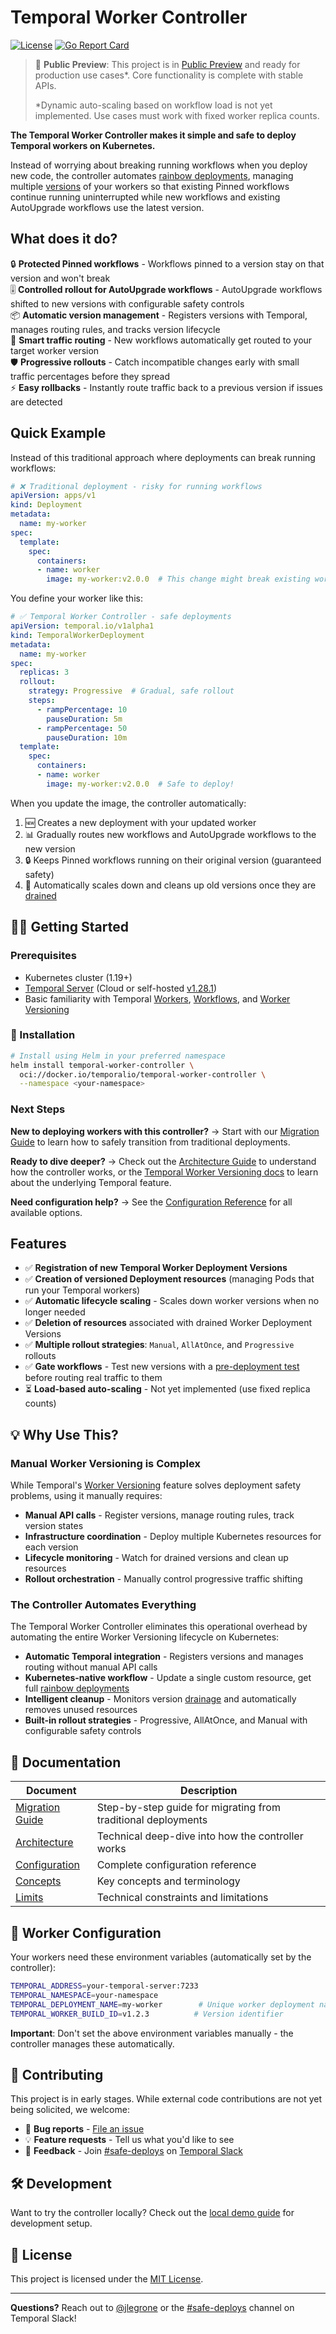 # Temporal Worker Controller

[![License](https://img.shields.io/github/license/temporalio/temporal-worker-controller)](LICENSE)
[![Go Report Card](https://goreportcard.com/badge/github.com/temporalio/temporal-worker-controller)](https://goreportcard.com/report/github.com/temporalio/temporal-worker-controller)

> 🚀 **Public Preview**: This project is in [Public Preview](https://docs.temporal.io/evaluate/development-production-features/release-stages) and ready for production use cases*. Core functionality is complete with stable APIs.
> 
> *Dynamic auto-scaling based on workflow load is not yet implemented. Use cases must work with fixed worker replica counts.

**The Temporal Worker Controller makes it simple and safe to deploy Temporal workers on Kubernetes.**

Instead of worrying about breaking running workflows when you deploy new code, the controller automates 
[rainbow deployments](https://docs.temporal.io/production-deployment/worker-deployments/worker-versioning#deployment-systems), 
managing multiple [versions](https://docs.temporal.io/production-deployment/worker-deployments/worker-versioning) of your
workers so that existing Pinned workflows continue running uninterrupted while new workflows and existing AutoUpgrade workflows use the latest version.

## What does it do?

🔒 **Protected Pinned workflows** - Workflows pinned to a version stay on that version and won't break  
🎚️ **Controlled rollout for AutoUpgrade workflows** - AutoUpgrade workflows shifted to new versions with configurable safety controls  
📦 **Automatic version management** - Registers versions with Temporal, manages routing rules, and tracks version lifecycle  
🎯 **Smart traffic routing** - New workflows automatically get routed to your target worker version  
🛡️ **Progressive rollouts** - Catch incompatible changes early with small traffic percentages before they spread  
⚡ **Easy rollbacks** - Instantly route traffic back to a previous version if issues are detected  

## Quick Example

Instead of this traditional approach where deployments can break running workflows:

```yaml
# ❌ Traditional deployment - risky for running workflows
apiVersion: apps/v1
kind: Deployment
metadata:
  name: my-worker
spec:
  template:
    spec:
      containers:
      - name: worker
        image: my-worker:v2.0.0  # This change might break existing workflows!
```

You define your worker like this:

```yaml
# ✅ Temporal Worker Controller - safe deployments
apiVersion: temporal.io/v1alpha1
kind: TemporalWorkerDeployment
metadata:
  name: my-worker
spec:
  replicas: 3
  rollout:
    strategy: Progressive  # Gradual, safe rollout
    steps:
      - rampPercentage: 10
        pauseDuration: 5m
      - rampPercentage: 50
        pauseDuration: 10m
  template:
    spec:
      containers:
      - name: worker
        image: my-worker:v2.0.0  # Safe to deploy!
```

When you update the image, the controller automatically:
1. 🆕 Creates a new deployment with your updated worker
2. 📊 Gradually routes new workflows and AutoUpgrade workflows to the new version  
3. 🔒 Keeps Pinned workflows running on their original version (guaranteed safety)
4. 🧹 Automatically scales down and cleans up old versions once they are [drained](https://docs.temporal.io/production-deployment/worker-deployments/worker-versioning#sunsetting-an-old-deployment-version)

## 🏃‍♂️ Getting Started

### Prerequisites

- Kubernetes cluster (1.19+) 
- [Temporal Server](https://docs.temporal.io/) (Cloud or self-hosted [v1.28.1](https://github.com/temporalio/temporal/releases/tag/v1.28.1))
- Basic familiarity with Temporal [Workers](https://docs.temporal.io/workers), [Workflows](https://docs.temporal.io/workflows), and [Worker Versioning](https://docs.temporal.io/production-deployment/worker-deployments/worker-versioning)

### 🔧 Installation

```bash
# Install using Helm in your preferred namespace
helm install temporal-worker-controller \
  oci://docker.io/temporalio/temporal-worker-controller \
  --namespace <your-namespace>
```

### Next Steps

**New to deploying workers with this controller?** → Start with our [Migration Guide](docs/migration-guide.md) to learn how to safely transition from traditional deployments.

**Ready to dive deeper?** → Check out the [Architecture Guide](docs/architecture.md) to understand how the controller works, or the [Temporal Worker Versioning docs](https://docs.temporal.io/production-deployment/worker-deployments/worker-versioning) to learn about the underlying Temporal feature.

**Need configuration help?** → See the [Configuration Reference](docs/configuration.md) for all available options.

## Features

- ✅ **Registration of new Temporal Worker Deployment Versions**
- ✅ **Creation of versioned Deployment resources** (managing Pods that run your Temporal workers)
- ✅ **Automatic lifecycle scaling** - Scales down worker versions when no longer needed
- ✅ **Deletion of resources** associated with drained Worker Deployment Versions
- ✅ **Multiple rollout strategies**: `Manual`, `AllAtOnce`, and `Progressive` rollouts
- ✅ **Gate workflows** - Test new versions with a [pre-deployment test](https://docs.temporal.io/production-deployment/worker-deployments/worker-versioning#adding-a-pre-deployment-test) before routing real traffic to them
- ⏳ **Load-based auto-scaling** - Not yet implemented (use fixed replica counts)


## 💡 Why Use This?

### Manual Worker Versioning is Complex

While Temporal's [Worker Versioning](https://docs.temporal.io/production-deployment/worker-deployments/worker-versioning) feature solves deployment safety problems, using it manually requires:

- **Manual API calls** - Register versions, manage routing rules, track version states
- **Infrastructure coordination** - Deploy multiple Kubernetes resources for each version  
- **Lifecycle monitoring** - Watch for drained versions and clean up resources
- **Rollout orchestration** - Manually control progressive traffic shifting

### The Controller Automates Everything

The Temporal Worker Controller eliminates this operational overhead by automating the entire Worker Versioning lifecycle on Kubernetes:

- **Automatic Temporal integration** - Registers versions and manages routing without manual API calls
- **Kubernetes-native workflow** - Update a single custom resource, get full [rainbow deployments](https://docs.temporal.io/production-deployment/worker-deployments/worker-versioning#deployment-systems)  
- **Intelligent cleanup** - Monitors version [drainage](https://docs.temporal.io/production-deployment/worker-deployments/worker-versioning#sunsetting-an-old-deployment-version) and automatically removes unused resources
- **Built-in rollout strategies** - Progressive, AllAtOnce, and Manual with configurable safety controls

## 📖 Documentation

| Document | Description |
|----------|-------------|
| [Migration Guide](docs/migration-guide.md) | Step-by-step guide for migrating from traditional deployments |
| [Architecture](docs/architecture.md) | Technical deep-dive into how the controller works |
| [Configuration](docs/configuration.md) | Complete configuration reference |
| [Concepts](docs/concepts.md) | Key concepts and terminology |
| [Limits](docs/limits.md) | Technical constraints and limitations |

## 🔧 Worker Configuration

Your workers need these environment variables (automatically set by the controller):

```bash
TEMPORAL_ADDRESS=your-temporal-server:7233
TEMPORAL_NAMESPACE=your-namespace  
TEMPORAL_DEPLOYMENT_NAME=my-worker        # Unique worker deployment name
TEMPORAL_WORKER_BUILD_ID=v1.2.3          # Version identifier
```

**Important**: Don't set the above environment variables manually - the controller manages these automatically.

## 🤝 Contributing

This project is in early stages. While external code contributions are not yet being solicited, we welcome:

- 🐛 **Bug reports** - [File an issue](https://github.com/temporalio/temporal-worker-controller/issues/new)
- 💡 **Feature requests** - Tell us what you'd like to see
- 💬 **Feedback** - Join [#safe-deploys](https://temporalio.slack.com/archives/C07MDJ6S3HP) on [Temporal Slack](https://t.mp/slack)

## 🛠️ Development

Want to try the controller locally? Check out the [local demo guide](internal/demo/README.md) for development setup.

## 📄 License

This project is licensed under the [MIT License](LICENSE).

---

**Questions?** Reach out to [@jlegrone](https://github.com/jlegrone) or the [#safe-deploys](https://temporalio.slack.com/archives/C07MDJ6S3HP) channel on Temporal Slack!